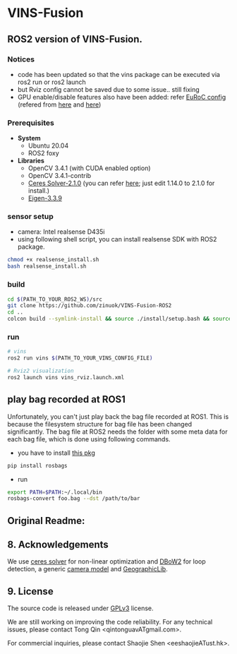 # VINS-Fusion

## ROS2 version of VINS-Fusion.

### Notices
- code has been updated so that the vins package can be executed via ros2 run or ros2 launch
- but Rviz config cannot be saved due to some issue.. still fixing
- GPU enable/disable features also have been added: refer [EuRoC config](https://github.com/zinuok/VINS-Fusion-ROS2/blob/main/config/euroc/euroc_stereo_imu_config.yaml#L19-L21) (refered from [here](https://github.com/pjrambo/VINS-Fusion-gpu) and [here](https://github.com/pjrambo/VINS-Fusion-gpu/issues/33#issuecomment-1097642597))

### Prerequisites
- **System**
  - Ubuntu 20.04
  - ROS2 foxy
- **Libraries**
  - OpenCV 3.4.1 (with CUDA enabled option)
  - OpenCV 3.4.1-contrib
  - [Ceres Solver-2.1.0](http://ceres-solver.org/installation.html) (you can refer [here](https://github.com/zinuok/VINS-Fusion#-ceres-solver-1); just edit 1.14.0 to 2.1.0 for install.)
  - [Eigen-3.3.9](https://github.com/zinuok/VINS-Fusion#-eigen-1)


### sensor setup
- camera: Intel realsense D435i
- using following shell script, you can install realsense SDK with ROS2 package.
```bash
chmod +x realsense_install.sh
bash realsense_install.sh
```


### build
```bash
cd $(PATH_TO_YOUR_ROS2_WS)/src
git clone https://github.com/zinuok/VINS-Fusion-ROS2
cd ..
colcon build --symlink-install && source ./install/setup.bash && source ./install/local_setup.bash
```

### run
```bash
# vins
ros2 run vins $(PATH_TO_YOUR_VINS_CONFIG_FILE)

# Rviz2 visualization
ros2 launch vins vins_rviz.launch.xml
```


## play bag recorded at ROS1
Unfortunately, you can't just play back the bag file recorded at ROS1. 
This is because the filesystem structure for bag file has been changed significantly.
The bag file at ROS2 needs the folder with some meta data for each bag file, which is done using following commands.
- you have to install [this pkg](https://gitlab.com/ternaris/rosbags)
```bash
pip install rosbags
```

- run
```bash
export PATH=$PATH:~/.local/bin
rosbags-convert foo.bag --dst /path/to/bar
```






## Original Readme:

## 8. Acknowledgements
We use [ceres solver](http://ceres-solver.org/) for non-linear optimization and [DBoW2](https://github.com/dorian3d/DBoW2) for loop detection, a generic [camera model](https://github.com/hengli/camodocal) and [GeographicLib](https://geographiclib.sourceforge.io/).

## 9. License
The source code is released under [GPLv3](http://www.gnu.org/licenses/) license.

We are still working on improving the code reliability. For any technical issues, please contact Tong Qin <qintonguavATgmail.com>.

For commercial inquiries, please contact Shaojie Shen <eeshaojieATust.hk>.
